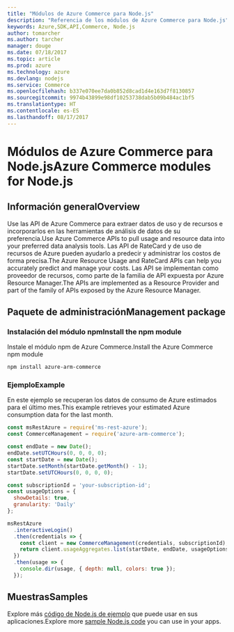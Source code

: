 ```yaml
---
title: "Módulos de Azure Commerce para Node.js"
description: "Referencia de los módulos de Azure Commerce para Node.js"
keywords: Azure,SDK,API,Commerce, Node.js
author: tomarcher
ms.author: tarcher
manager: douge
ms.date: 07/18/2017
ms.topic: article
ms.prod: azure
ms.technology: azure
ms.devlang: nodejs
ms.service: Commerce
ms.openlocfilehash: b337e070ee7da0b852d8cad1d4e163d7f8130857
ms.sourcegitcommit: 9974b43899e98df10253738dab5b09b484ac1bf5
ms.translationtype: HT
ms.contentlocale: es-ES
ms.lasthandoff: 08/17/2017
---
```

# <a name="azure-commerce-modules-for-nodejs"></a><span data-ttu-id="623c3-104">Módulos de Azure Commerce para Node.js</span><span class="sxs-lookup"><span data-stu-id="623c3-104">Azure Commerce modules for Node.js</span></span>

## <a name="overview"></a><span data-ttu-id="623c3-105">Información general</span><span class="sxs-lookup"><span data-stu-id="623c3-105">Overview</span></span>

<span data-ttu-id="623c3-106">Use las API de Azure Commerce para extraer datos de uso y de recursos e incorporarlos en las herramientas de análisis de datos de su preferencia.</span><span class="sxs-lookup"><span data-stu-id="623c3-106">Use Azure Commerce APIs to pull usage and resource data into your preferred data analysis tools.</span></span> <span data-ttu-id="623c3-107">Las API de RateCard y de uso de recursos de Azure pueden ayudarlo a predecir y administrar los costos de forma precisa.</span><span class="sxs-lookup"><span data-stu-id="623c3-107">The Azure Resource Usage and RateCard APIs can help you accurately predict and manage your costs.</span></span> <span data-ttu-id="623c3-108">Las API se implementan como proveedor de recursos, como parte de la familia de API expuesta por Azure Resource Manager.</span><span class="sxs-lookup"><span data-stu-id="623c3-108">The APIs are implemented as a Resource Provider and part of the family of APIs exposed by the Azure Resource Manager.</span></span>

## <a name="management-package"></a><span data-ttu-id="623c3-109">Paquete de administración</span><span class="sxs-lookup"><span data-stu-id="623c3-109">Management package</span></span>

### <a name="install-the-npm-module"></a><span data-ttu-id="623c3-110">Instalación del módulo npm</span><span class="sxs-lookup"><span data-stu-id="623c3-110">Install the npm module</span></span>

<span data-ttu-id="623c3-111">Instale el módulo npm de Azure Commerce.</span><span class="sxs-lookup"><span data-stu-id="623c3-111">Install the Azure Commerce npm module</span></span>

```bash
npm install azure-arm-commerce
```

### <a name="example"></a><span data-ttu-id="623c3-112">Ejemplo</span><span class="sxs-lookup"><span data-stu-id="623c3-112">Example</span></span>

<span data-ttu-id="623c3-113">En este ejemplo se recuperan los datos de consumo de Azure estimados para el último mes.</span><span class="sxs-lookup"><span data-stu-id="623c3-113">This example retrieves your estimated Azure consumption data for the last month.</span></span>

```javascript
const msRestAzure = require('ms-rest-azure');
const CommerceManagement = require('azure-arm-commerce');

const endDate = new Date();
endDate.setUTCHours(0, 0, 0, 0);
const startDate = new Date();
startDate.setMonth(startDate.getMonth() - 1);
startDate.setUTCHours(0, 0, 0, 0);

const subscriptionId = 'your-subscription-id';
const usageOptions = {
  showDetails: true,
  granularity: 'Daily'
};

msRestAzure
  .interactiveLogin()
  .then(credentials => {
    const client = new CommerceManagement(credentials, subscriptionId);
    return client.usageAggregates.list(startDate, endDate, usageOptions);
  })
  .then(usage => {
    console.dir(usage, { depth: null, colors: true });
  });
```

## <a name="samples"></a><span data-ttu-id="623c3-114">Muestras</span><span class="sxs-lookup"><span data-stu-id="623c3-114">Samples</span></span>

<span data-ttu-id="623c3-115">Explore más [código de Node.js de ejemplo](https://azure.microsoft.com/resources/samples/?platform=nodejs) que puede usar en sus aplicaciones.</span><span class="sxs-lookup"><span data-stu-id="623c3-115">Explore more [sample Node.js code](https://azure.microsoft.com/resources/samples/?platform=nodejs) you can use in your apps.</span></span>
